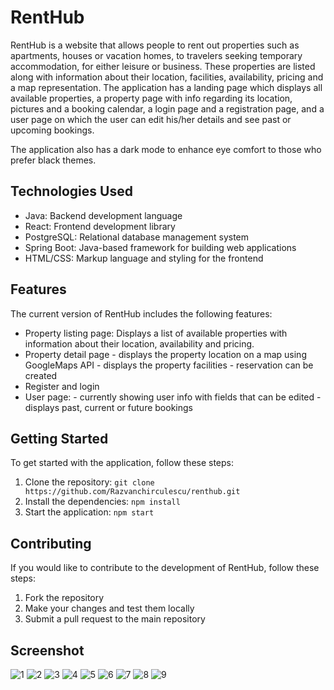 # RentHub

RentHub is a website that allows people to rent out properties such as apartments, houses or vacation homes, to travelers seeking temporary accommodation, for either leisure or business. These properties are listed along with information about their location, facilities, availability, pricing and a map representation. The application has a landing page which displays all available properties, a property page with info regarding its location, pictures and a booking calendar, a login page and a registration page, and a user page on which the user can edit his/her details and see past or upcoming bookings.

The application also has a dark mode to enhance eye comfort to those who prefer black themes.

## Technologies Used

- Java: Backend development language
- React: Frontend development library
- PostgreSQL: Relational database management system
- Spring Boot: Java-based framework for building web applications
- HTML/CSS: Markup language and styling for the frontend

## Features

The current version of RentHub includes the following features:

- Property listing page: Displays a list of available properties with information about their location, availability and pricing.
- Property detail page
      - displays the property location on a map using GoogleMaps API
      - displays the property facilities
      - reservation can be created
- Register and login
- User page: 
      - currently showing user info with fields that can be edited
      - displays past, current or future bookings

## Getting Started

To get started with the application, follow these steps:

1. Clone the repository: `git clone https://github.com/Razvanchirculescu/renthub.git`
2. Install the dependencies: `npm install`
3. Start the application: `npm start`

## Contributing

If you would like to contribute to the development of RentHub, follow these steps:

1. Fork the repository
2. Make your changes and test them locally
3. Submit a pull request to the main repository

## Screenshot



![1](https://drive.google.com/uc?id=1iF5WHNFftlbwjFnkCGBlzQaZ08CJrpQR)
![2](https://drive.google.com/uc?id=1gvYrk-MExF3WxC4NSz1T80P9eiDCoSHi)
![3](https://drive.google.com/uc?id=17qEiRXQIw5gdHSGmZl_Dz646E3lBjxCc)
![4](https://drive.google.com/uc?id=1Eg--f9g1wa8In-6eMk3R7QwbTIE6EVnG)
![5](https://drive.google.com/uc?id=1sJYzxMO_J3pkHS9wU1atbqbd3VWUY6Ew)
![6](https://drive.google.com/uc?id=1QWUAAgqEXHUihNdk44_J_qQZTFgILrvb)
![7](https://drive.google.com/uc?id=1X9fM2bmhG9VnICBGVn9L9JJ0ihwU7KNL)
![8](https://drive.google.com/uc?id=1zAwRzzEraqoFiqQCR4rXWELvOykZwyBD)
![9](https://drive.google.com/uc?id=1yxJ2JXbt1Jg6IS-3R4LTbF8vt9FqW0zl)



